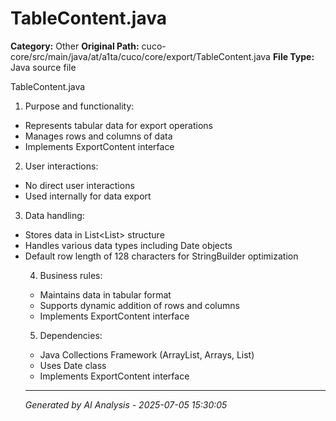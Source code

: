 # TableContent.java

**Category:** Other
**Original Path:** cuco-core/src/main/java/at/a1ta/cuco/core/export/TableContent.java
**File Type:** Java source file

TableContent.java
1. Purpose and functionality:
- Represents tabular data for export operations
- Manages rows and columns of data
- Implements ExportContent interface

2. User interactions:
- No direct user interactions
- Used internally for data export

3. Data handling:
- Stores data in List<List<Object>> structure
- Handles various data types including Date objects
- Default row length of 128 characters for StringBuilder optimization

4. Business rules:
- Maintains data in tabular format
- Supports dynamic addition of rows and columns
- Implements ExportContent interface

5. Dependencies:
- Java Collections Framework (ArrayList, Arrays, List)
- Uses Date class
- Implements ExportContent interface

---
*Generated by AI Analysis - 2025-07-05 15:30:05*
